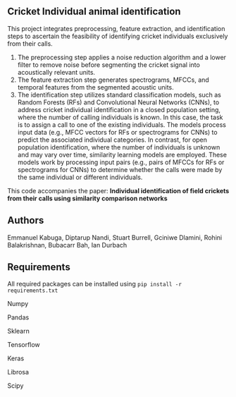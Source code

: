 ## Cricket Individual animal identification
This project integrates preprocessing, feature extraction, and identification steps to ascertain the feasibility of identifying cricket individuals exclusively from their calls.

1. The preprocessing step applies a noise reduction algorithm and a lower filter to remove noise before segmenting the cricket signal into acoustically relevant units.
2. The feature extraction step generates spectrograms, MFCCs, and temporal features from the segmented acoustic units.
3. The identification step utilizes standard classification models, such as Random Forests (RFs) and Convolutional Neural Networks (CNNs), to address cricket individual identification in a closed population setting, where the number of calling individuals is known. In this case, the task is to assign a call to one of the existing individuals. The models process input data (e.g., MFCC vectors for RFs or spectrograms for CNNs) to predict the associated individual categories. In contrast, for open population identification, where the number of individuals is unknown and may vary over time, similarity learning models are employed. These models work by processing input pairs (e.g., pairs of MFCCs for RFs or spectrograms for CNNs) to determine whether the calls were made by the same individual or different individuals.

This code accompanies the paper: **Individual identification of field crickets from their calls using similarity comparison networks**

## Authors
Emmanuel Kabuga, Diptarup Nandi, Stuart Burrell, Gciniwe Dlamini, Rohini Balakrishnan, Bubacarr Bah, Ian Durbach

## Requirements


All required packages can be installed  using `pip install -r requirements.txt`

Numpy

Pandas

Sklearn

Tensorflow

Keras

Librosa

Scipy



